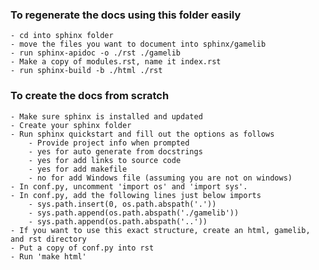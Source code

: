 ### To regenerate the docs using this folder easily

    - cd into sphinx folder
    - move the files you want to document into sphinx/gamelib
    - run sphinx-apidoc -o ./rst ./gamelib
    - Make a copy of modules.rst, name it index.rst
    - run sphinx-build -b ./html ./rst

### To create the docs from scratch

    - Make sure sphinx is installed and updated
    - Create your sphinx folder
    - Run sphinx quickstart and fill out the options as follows
        - Provide project info when prompted
        - yes for auto generate from docstrings
        - yes for add links to source code
        - yes for add makefile
        - no for add Windows file (assuming you are not on windows)
    - In conf.py, uncomment 'import os' and 'import sys'.
    - In conf.py, add the following lines just below imports
        - sys.path.insert(0, os.path.abspath('.')) 
        - sys.path.append(os.path.abspath('./gamelib'))  
        - sys.path.append(os.path.abspath('..'))
    - If you want to use this exact structure, create an html, gamelib, and rst directory
    - Put a copy of conf.py into rst
    - Run 'make html'